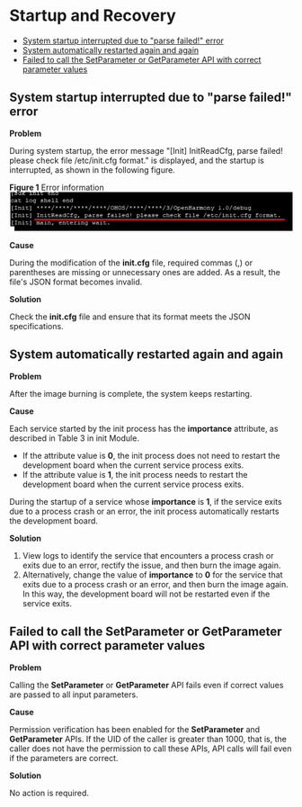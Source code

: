 # Startup and Recovery<a name="EN-US_TOPIC_0000001215449321"></a>

-   [System startup interrupted due to "parse failed!" error](#section835662214302)
-   [System automatically restarted again and again](#section3857921143117)
-   [Failed to call the SetParameter or GetParameter API with correct parameter values](#section548818116328)

## System startup interrupted due to "parse failed!" error<a name="section835662214302"></a>

**Problem**

During system startup, the error message "\[Init\] InitReadCfg, parse failed! please check file /etc/init.cfg format." is displayed, and the startup is interrupted, as shown in the following figure.

**Figure  1**  Error information<a name="en-us_topic_0000001063231870_fig15217111545118"></a>  
![](figures/error-information.png "error-information")

**Cause**

During the modification of the  **init.cfg**  file, required commas \(,\) or parentheses are missing or unnecessary ones are added. As a result, the file's JSON format becomes invalid.

**Solution**

Check the  **init.cfg**  file and ensure that its format meets the JSON specifications.

## System automatically restarted again and again<a name="section3857921143117"></a>

**Problem**

After the image burning is complete, the system keeps restarting.

**Cause**

Each service started by the init process has the  **importance**  attribute, as described in Table 3 in init Module.

-   If the attribute value is  **0**, the init process does not need to restart the development board when the current service process exits.
-   If the attribute value is  **1**, the init process needs to restart the development board when the current service process exits.

During the startup of a service whose  **importance**  is  **1**, if the service exits due to a process crash or an error, the init process automatically restarts the development board.

**Solution**

1.  View logs to identify the service that encounters a process crash or exits due to an error, rectify the issue, and then burn the image again.
2.  Alternatively, change the value of  **importance**  to  **0**  for the service that exits due to a process crash or an error, and then burn the image again. In this way, the development board will not be restarted even if the service exits.

## Failed to call the  **SetParameter**  or  **GetParameter**  API with correct parameter values<a name="section548818116328"></a>

**Problem**

Calling the  **SetParameter**  or  **GetParameter**  API fails even if correct values are passed to all input parameters.

**Cause**

Permission verification has been enabled for the  **SetParameter**  and  **GetParameter**  APIs. If the UID of the caller is greater than 1000, that is, the caller does not have the permission to call these APIs, API calls will fail even if the parameters are correct.

**Solution**

No action is required.

